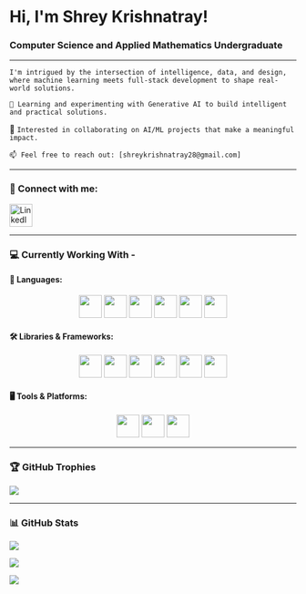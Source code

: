 <h1 align="left">Hi, I'm Shrey Krishnatray!</h1>
<h3 align="left">Computer Science and Applied Mathematics Undergraduate</h3>

---

`I'm intrigued by the intersection of intelligence, data, and design, where machine learning meets full-stack development to shape real-world solutions.`

`🌱 Learning and experimenting with Generative AI to build intelligent and practical solutions.`

👯 `Interested in collaborating on AI/ML projects that make a meaningful impact.`

`📫 Feel free to reach out: [shreykrishnatray28@gmail.com]`


---

### 🔗 Connect with me:
<p align="left">
<a href="https://www.linkedin.com/in/[your-linkedin]/" target="blank"><img align="center" src="https://cdn.jsdelivr.net/gh/devicons/devicon/icons/linkedin/linkedin-original.svg" alt="LinkedIn" height="40" /></a>


---

### 💻 Currently Working With -

#### 📝 Languages:
<p align="center">
<img src="https://cdn.jsdelivr.net/gh/devicons/devicon/icons/python/python-original.svg" height="40"/>

<img src="https://cdn.jsdelivr.net/gh/devicons/devicon/icons/java/java-original.svg" height="40"/>
<img src="https://cdn.jsdelivr.net/gh/devicons/devicon/icons/c/c-original.svg" height="40"/>
<img src="https://cdn.jsdelivr.net/gh/devicons/devicon/icons/javascript/javascript-original.svg" height="40"/>
<img src="https://cdn.jsdelivr.net/gh/devicons/devicon/icons/html5/html5-original.svg" height="40"/>
<img src="https://cdn.jsdelivr.net/gh/devicons/devicon/icons/css3/css3-original.svg" height="40"/>
</p>

#### 🛠️ Libraries & Frameworks:
<p align="center">
<img src="https://cdn.jsdelivr.net/gh/devicons/devicon/icons/react/react-original.svg" height="40"/>
<img src="https://cdn.jsdelivr.net/gh/devicons/devicon/icons/numpy/numpy-original.svg" height="40"/>
<img src="https://cdn.jsdelivr.net/gh/devicons/devicon/icons/matplotlib/matplotlib-original.svg" height="40"/>
<img src="https://camo.githubusercontent.com/d1add74e4e24c0cf4c93483c28654a75a088782e6e4df8a55a1f79bdd2894f36/68747470733a2f2f63646e2e6a7364656c6976722e6e65742f67682f64657669636f6e732f64657669636f6e406c61746573742f69636f6e732f7363696b69746c6561726e2f7363696b69746c6561726e2d6f726967696e616c2e737667" height="40"/>
<img src="https://cdn.jsdelivr.net/gh/devicons/devicon/icons/pytorch/pytorch-original.svg" height="40"/>
<img src="https://cdn.jsdelivr.net/gh/devicons/devicon/icons/jupyter/jupyter-original.svg" height="40"/>
</p>

#### 🖥️ Tools & Platforms:
<p align="center">
<img src="https://cdn.jsdelivr.net/gh/devicons/devicon/icons/docker/docker-original.svg" height="40"/>
<img src="https://cdn.jsdelivr.net/gh/devicons/devicon/icons/git/git-original.svg" height="40"/>
<img src="https://cdn.jsdelivr.net/gh/devicons/devicon/icons/vscode/vscode-original.svg" height="40"/>
</p>

---

### 🏆 GitHub Trophies
![](https://github-profile-trophy.vercel.app/?username=Shreykrishnatray&theme=radical&no-frame=false&no-bg=true&margin-w=4)

---

### 📊 GitHub Stats
![](https://github-readme-stats.vercel.app/api?username=Shreykrishnatray&show_icons=true&theme=radical)

![](https://github-readme-streak-stats.herokuapp.com/?user=Shreykrishnatray&theme=radical)

![](https://github-readme-stats.vercel.app/api/top-langs/?username=Shreykrishnatray&layout=compact&theme=radical)
